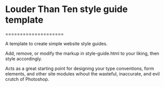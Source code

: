 # Louder Than Ten style guide template
====================

A template to create simple website style guides.

Add, remove, or modify the markup in style-guide.html to your liking, then style accordingly.

Acts as a great starting point for designing your type conventions, form elements, and other site modules wihout the wasteful, inaccurate, and evil crutch of Photoshop.